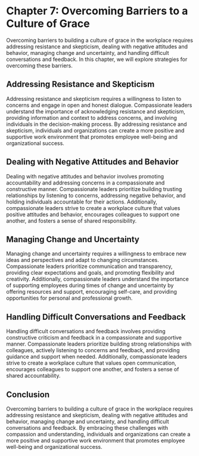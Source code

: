 Chapter 7: Overcoming Barriers to a Culture of Grace
====================================================

Overcoming barriers to building a culture of grace in the workplace requires addressing resistance and skepticism, dealing with negative attitudes and behavior, managing change and uncertainty, and handling difficult conversations and feedback. In this chapter, we will explore strategies for overcoming these barriers.

Addressing Resistance and Skepticism
------------------------------------

Addressing resistance and skepticism requires a willingness to listen to concerns and engage in open and honest dialogue. Compassionate leaders understand the importance of acknowledging resistance and skepticism, providing information and context to address concerns, and involving individuals in the decision-making process. By addressing resistance and skepticism, individuals and organizations can create a more positive and supportive work environment that promotes employee well-being and organizational success.

Dealing with Negative Attitudes and Behavior
--------------------------------------------

Dealing with negative attitudes and behavior involves promoting accountability and addressing concerns in a compassionate and constructive manner. Compassionate leaders prioritize building trusting relationships by listening to concerns, addressing negative behavior, and holding individuals accountable for their actions. Additionally, compassionate leaders strive to create a workplace culture that values positive attitudes and behavior, encourages colleagues to support one another, and fosters a sense of shared responsibility.

Managing Change and Uncertainty
-------------------------------

Managing change and uncertainty requires a willingness to embrace new ideas and perspectives and adapt to changing circumstances. Compassionate leaders prioritize communication and transparency, providing clear expectations and goals, and promoting flexibility and creativity. Additionally, compassionate leaders understand the importance of supporting employees during times of change and uncertainty by offering resources and support, encouraging self-care, and providing opportunities for personal and professional growth.

Handling Difficult Conversations and Feedback
---------------------------------------------

Handling difficult conversations and feedback involves providing constructive criticism and feedback in a compassionate and supportive manner. Compassionate leaders prioritize building strong relationships with colleagues, actively listening to concerns and feedback, and providing guidance and support when needed. Additionally, compassionate leaders strive to create a workplace culture that values open communication, encourages colleagues to support one another, and fosters a sense of shared accountability.

Conclusion
----------

Overcoming barriers to building a culture of grace in the workplace requires addressing resistance and skepticism, dealing with negative attitudes and behavior, managing change and uncertainty, and handling difficult conversations and feedback. By embracing these challenges with compassion and understanding, individuals and organizations can create a more positive and supportive work environment that promotes employee well-being and organizational success.
